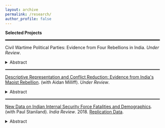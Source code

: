 ```yaml
---
layout: archive
permalink: /research/
author_profile: false
---
```


**Selected Projects**


<hr style="border:1px solid black">

Civil Wartime Political Parties: Evidence from Four Rebellions in India. *Under Review*. 
 

<details><summary>Abstract</summary>
<p>

<div style="text-align: justify"> 
Political parties contest elections during civil wars, yet existing research does not sufficiently describe these parties nor evaluate the consequences of their electoral performance for democracy. This study conceptualizes wartime parties based on their position along the conflict’s master cleavage and whether they support the long-term persistence of existing democratic institutions. Among these parties, those exhibiting overlap with insurgents' ideology and supportive of existing democratic institutions uniquely face pressures from counterinsurgents and rebels. Regression discontinuity analyses and qualitative evidence from four civil wars in India demonstrate that counterinsurgents and rebels intensified operations and threats in regions where these aligned parties were electorally successful, significantly reducing subsequent voter turnout. However, analyses indicate that no wartime party types reap an incumbency advantage vis-\'a-vis other parties or relative to their peacetime performance. The findings suggest the importance of political parties in understanding wartime democracy and the limits of wartime polarization.
   </div>
</p>
</details>

<hr style="border:.25px solid grey">

[Descriptive Representation and Conflict Reduction: Evidence from India's Maoist Rebellion](https://osf.io/preprints/socarxiv/gfh3m). (with Aidan Milliff). *Under Review*. 
 

<details><summary>Abstract</summary>
<p>

<div style="text-align: justify"> 
Can greater inclusion in democracy for historically-disadvantaged groups reduce rebel violence? Democracy-building is a common tool of modern counterinsurgencies, despite so-far limited evidence about whether and how during-conflict institutional reforms mitigate violence. We evaluate whether quotas for Scheduled Tribes in local councils reduced rebel violence in two Maoist insurgency-affected Indian states, Chhattisgarh and Jharkhand. We employ a geographic regression discontinuity design to study the effects of identical quotas in the two states, finding that reservations reduced Maoist violence in Chhattisgarh, but yield a precisely-estimated null effect in neighboring Jharkhand. Based on qualitative evidence from Chhattisgarh, we argue that quotas reduce violence when they bring local elected officials closer to state security forces, providing a windfall of valuable information to counterinsurgents. Our study shows how institutional engineering can alter the political economy of information provision, which in turn can shape the trajectory of a conflict.
   </div>
</p>
</details>
   
<hr style="border:.25px solid grey">

[New Data on Indian Internal Security Force Fatalities and Demographics](https://www.tandfonline.com/doi/abs/10.1080/14736489.2019.1616261?journalCode=find20). (with Paul Staniland). *India Review*. 2018. [Replication Data](https://paulstanilanddotcom.files.wordpress.com/2019/07/isff_df_aug9.xlsx).

<details><summary>Abstract</summary>
<p>

<div style="text-align: justify"> 
National and state-level security forces across India operate against insurgents, criminals, and external threats. These operations are politically consequential, yet these forces tend to be quite opaque. This article provides new data on the fatalities that these forces have suffered in order to explore the location and nature of political violence in India. We create several new datasets of security force fatalities extracted from commemorative security force “martyrs” documents and online databases published by Indian state-level police organizations, the Ministry of Home Affairs (MHA), and the Ministry of Defence, as well as semi-official sources. The data vary wildly in quality and detail, and there are serious limits to their use. Nevertheless, they allow us to – with caveats – measure the location and incidence of violence, as well as the demographic underpinnings of the Indian Army, the two largest MHA paramilitaries, and several state police forces. Caveats aside, we anticipate that subsets of these data are sufficiently high in quality, facilitating future rigorous quantitative analysis on political violence in India. The entire dataset will be made publicly available.
   </div>
</p>
</details>
